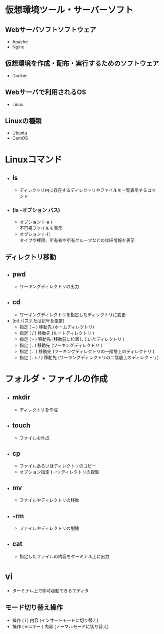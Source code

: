 # 仮想環境ツール・サーバーソフト
## Webサーバソフトソフトウェア
  - Apache
  - Nginx
## 仮想環境を作成・配布・実行するためのソフトウェア
  - Docker
## Webサーバで利用されるOS
  - Linux
## Linuxの種類
  - Ubuntu
  - CentOS
# Linuxコマンド
- ## ls
  - ディレクトリ内に存在するディレクトリやファイルをー覧表示するコマンド
- ### (ls -オプション パス)
  - オプション ( -a )<br>不可視ファイルも表示
  - オプション ( -l )<br>タイプや権限、所有者や所有グループなどの詳細情報を表示
## ディレクトリ移動
  - ## pwd
    - ワーキングディレクトリの出力
  - ## cd
    - ワーキングディレクトリを指定したディレクトリに変更
  - (cd パスまたは記号を指定)
    - 指定 ( ~ ) 移動先 (ホームディレクトリ)
    - 指定 ( / ) 移動先 (ルートディレクトリ
)
    - 指定 ( - ) 移動先 (移動前に位置していたディレクトリ
)
    - 指定 ( . ) 移動先 (ワーキングディレクトリ
)
    - 指定 ( .. ) 移動先 (ワーキングディレクトリの一階層上のディレクトリ
)
    - 指定 ( ../../ ) 移動先 (ワーキングディレクトリの二階層上のディレクトリ)
# フォルダ・ファイルの作成
  - ## mkdir
    - ディレクトリを作成
  - ## touch
    - ファイルを作成
  - ## cp
    - ファイルあるいはディレクトリのコピー
    - オプション指定 ( -r )  ディレクトリの複製
  - ## mv
    - ファイルやディレクトリの移動
  - ## -rm
    - ファイルやディレクトリの削除
  - ## cat
    - 指定したファイルの内容をターミナル上に出力
# vi
  - ターミナル上で即時起動できるエディタ
## モード切り替え操作
  - 操作 ( i ) 内容 (インサートモードに切り替え)
  - 操作 ( escキー ) 内容 (ノーマルモードに切り替え)
